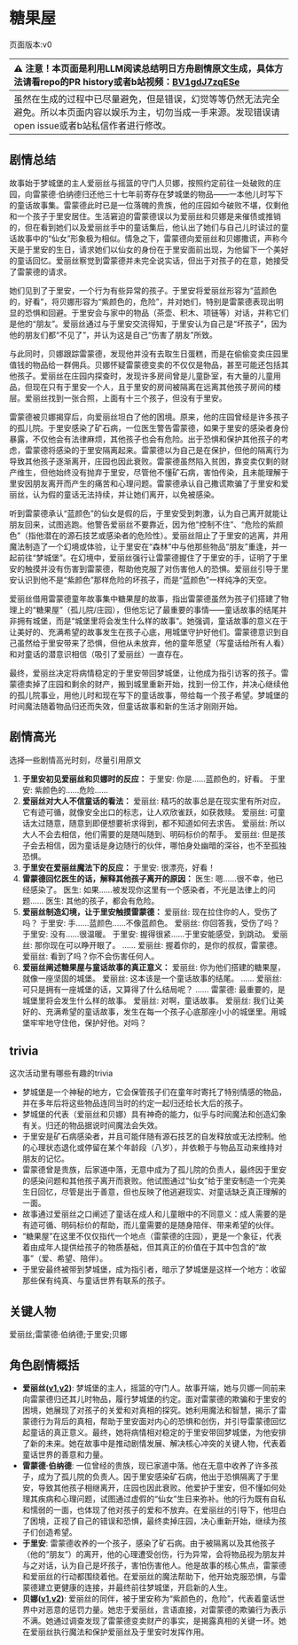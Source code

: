 # 糖果屋
页面版本:v0
 

| :warning: 注意！本页面是利用LLM阅读总结明日方舟剧情原文生成，具体方法请看repo的PR history或者b站视频：[BV1gdJ7zqESe](https://www.bilibili.com/video/BV1gdJ7zqESe/)         |
|:----------------------------|
| 虽然在生成的过程中已尽量避免，但是错误，幻觉等等仍然无法完全避免。所以本页面内容以娱乐为主，切勿当成一手来源。发现错误请open issue或者b站私信作者进行修改。|



## 剧情总结
故事始于梦城堡的主人爱丽丝与摇篮的守门人贝娜，按照约定前往一处破败的庄园，向雷蒙德·伯纳德归还他三十七年前寄存在梦城堡的物品——一本他儿时写下的童话故事集。雷蒙德此时已是一位落魄的贵族，他的庄园如今破败不堪，仅剩他和一个孩子于里安居住。生活窘迫的雷蒙德误以为爱丽丝和贝娜是来催债或推销的，但在看到她们以及爱丽丝手中的童话集后，他认出了她们与自己儿时读过的童话故事中的“仙女”形象极为相似。情急之下，雷蒙德向爱丽丝和贝娜撒谎，声称今天是于里安的生日，请求她们以仙女的身份在于里安面前出现，为他留下一个美好的童话回忆。爱丽丝察觉到雷蒙德并未完全说实话，但出于对孩子的在意，她接受了雷蒙德的请求。

她们见到了于里安，一个行为有些异常的孩子。于里安将爱丽丝形容为“蓝颜色的，好看”，将贝娜形容为“紫颜色的，危险”，并对她们，特别是雷蒙德表现出明显的恐惧和回避。于里安会与家中的物品（茶壶、积木、项链等）对话，并称它们是他的“朋友”。爱丽丝通过与于里安交流得知，于里安认为自己是“坏孩子”，因为他的朋友们都“不见了”，并认为这是自己“伤害了朋友”所致。

与此同时，贝娜跟踪雷蒙德，发现他并没有去取生日蛋糕，而是在偷偷变卖庄园里值钱的物品给一群佣兵。贝娜怀疑雷蒙德变卖的不仅仅是物品，甚至可能还包括其他孩子。爱丽丝在庄园内探查时，发现许多房间曾是儿童卧室，有大量的儿童用品，但现在只有于里安一个人，且于里安的房间被隔离在远离其他孩子房间的楼层。爱丽丝找到一张合照，上面有十三个孩子，但没有于里安。

雷蒙德被贝娜揭穿后，向爱丽丝坦白了他的困境。原来，他的庄园曾经是许多孩子的孤儿院。于里安感染了矿石病，一位医生警告雷蒙德，如果于里安的感染者身份暴露，不仅他会有法律麻烦，其他孩子也会有危险。出于恐惧和保护其他孩子的考虑，雷蒙德将感染的于里安隔离起来。雷蒙德以为自己是在保护，但他的隔离行为导致其他孩子逐渐离开，庄园也因此衰败。雷蒙德虽然陷入贫困，靠变卖仅剩的财产维生，但他始终没有抛弃于里安，尽管他不懂矿石病，害怕传染，且未能理解于里安因朋友离开而产生的痛苦和心理问题。雷蒙德承认自己撒谎欺骗了于里安和爱丽丝，认为假的童话无法持续，并让她们离开，以免被感染。

听到雷蒙德承认“蓝颜色”的仙女是假的后，于里安受到刺激，认为自己离开就能让朋友回来，试图逃跑。他警告爱丽丝不要靠近，因为他“控制不住”、“危险的紫颜色”（指他潜在的源石技艺或感染者的危险性）。爱丽丝阻止了于里安的逃离，并用魔法制造了一个幻境或体验，让于里安在“森林”中与他那些物品“朋友”重逢，并一起前往“梦城堡”。在幻境中，爱丽丝强行让雷蒙德握住了于里安的手，证明了于里安的触摸并没有伤害到雷蒙德，帮助他克服了对伤害他人的恐惧。爱丽丝引导于里安认识到他不是“紫颜色”那样危险的坏孩子，而是“蓝颜色”一样纯净的天空。

爱丽丝借用雷蒙德童年故事集中糖果屋的故事，指出雷蒙德虽然为孩子们搭建了物理上的“糖果屋”（孤儿院/庄园），但他忘记了最重要的事情——童话故事的结尾并非拥有城堡，而是“城堡里将会发生什么样的故事”。她强调，童话故事的意义在于让美好的、充满希望的故事发生在孩子心底，用城堡守护好他们。雷蒙德意识到自己虽然给于里安带来了恐惧，但他从未放弃，他的童年愿望（写童话给所有人看）和对童话的潜意识相信（吸引了爱丽丝）一直存在。

最终，爱丽丝决定将病情稳定的于里安带回梦城堡，让他成为指引访客的孩子。雷蒙德卖掉了庄园和剩余的财产，搬到城里重新开始，找到一份工作，并决心继续他的孤儿院事业，用他儿时和现在写下的童话故事，带给每一个孩子希望。梦城堡的时间魔法随着物品归还而失效，但童话故事和新的生活才刚刚开始。
## 剧情高光
选择一些剧情高光时刻，尽量引用原文
1.  **于里安初见爱丽丝和贝娜时的反应：**
    于里安: 你是......蓝颜色的，好看。
    于里安: 紫颜色的......危险......
2.  **爱丽丝对大人不信童话的看法：**
    爱丽丝: 精巧的故事总是在现实里有所对应，它有迹可循，就像安全出口的标志，让人欢欣雀跃，如获救赎。
    爱丽丝: 可童话太过随意，随意到即便想要祈求得到，都不知道如何去求告。
    爱丽丝: 所以大人不会去相信，他们需要的是随叫随到、明码标价的帮手。
    爱丽丝: 但是孩子会去相信，因为童话是身边随行的伙伴，哪怕身处幽暗的深谷，也不至孤独恐惧。
3.  **于里安在爱丽丝魔法下的反应：**
    于里安: 很漂亮，好看！
4.  **雷蒙德回忆医生的话，解释其他孩子离开的原因：**
    医生: 嗯......很不幸，他已经感染了。
    医生: 如果......被发现你这里有一个感染者，不光是法律上的问题......
    医生: 其他的孩子，都会有危险。
5.  **爱丽丝制造幻境，让于里安触摸雷蒙德：**
    爱丽丝: 现在拉住你的人，受伤了吗？
    于里安: 手......蓝颜色......不像蓝颜色。
    爱丽丝: 你回答我，受伤了吗？
    于里安: 没有......很温暖。
    于里安: 握得很紧......于里安能感受，到跳动。
    爱丽丝: 那你现在可以睁开眼了。
    ......
    爱丽丝: 握着你的，是你的叔叔，雷蒙德。
    爱丽丝: 看到了吗？你不会伤害任何人。
6.  **爱丽丝阐述糖果屋与童话故事的真正意义：**
    爱丽丝: 你为他们搭建的糖果屋，就像一座坚固的城堡。
    爱丽丝: 这本该是一个童话故事的结尾。
    ......
    爱丽丝: 可只是拥有一座城堡的话，又算得了什么结局呢？
    ......
    雷蒙德: 最重要的，是城堡里将会发生什么样的故事。
    爱丽丝: 对啊，童话故事。
    爱丽丝: 我们让美好的、充满希望的童话故事，发生在每一个孩子心底那座小小的城堡里。用城堡牢牢地守住他，保护好他。对吗？
## trivia
这次活动里有哪些有趣的trivia
*   梦城堡是一个神秘的地方，它会保管孩子们在童年时寄托了特别情感的物品，并在多年后将这些物品连同当时的约定一起归还给长大后的孩子。
*   梦城堡的代表（爱丽丝和贝娜）具有神奇的能力，似乎与时间魔法和创造幻象有关。归还的物品据说时间魔法会失效。
*   于里安是矿石病感染者，并且可能伴随有源石技艺的自发释放或无法控制。他的心理状态退化或停留在某个年龄段（八岁），并依赖于与物品互动来维持对朋友的记忆。
*   雷蒙德曾是贵族，后家道中落，无意中成为了孤儿院的负责人，最终因于里安的感染问题和其他孩子离开而衰败。他试图通过“仙女”给于里安制造一个完美生日回忆，尽管是出于善意，但也反映了他逃避现实、对童话缺乏真正理解的一面。
*   故事通过爱丽丝之口阐述了童话在成人和儿童眼中的不同意义：成人需要的是有迹可循、明码标价的帮助，而儿童需要的是随身陪伴、带来希望的伙伴。
*   “糖果屋”在这里不仅仅指代一个地点（雷蒙德的庄园），更是一个象征，代表着由成年人提供给孩子的物质基础，但其真正的价值在于其中包含的“故事”（爱、希望、陪伴）。
*   于里安最终被带到梦城堡，成为指引者，暗示了梦城堡是这样一个地方：收留那些保有纯真、与童话世界有联系的孩子。
## 关键人物
爱丽丝;雷蒙德·伯纳德;于里安;贝娜
## 角色剧情概括
-   **爱丽丝([v1](../chars/char_338_iris.md),[v2](../char_v3/char_338_iris.md))**: 梦城堡的主人，摇篮的守门人。故事开端，她与贝娜一同前来向雷蒙德归还其儿时物品，履行梦城堡的约定。面对雷蒙德的欺骗和于里安的困境，她展现了对孩子的关爱和对真相的探究。她利用魔法和智慧，揭示了雷蒙德行为背后的真相，帮助于里安面对内心的恐惧和创伤，并引导雷蒙德回忆起童话的真正意义。最终，她将病情相对稳定的于里安带回梦城堡，为他安排了新的未来。她在故事中是推动剧情发展、解决核心冲突的关键人物，代表着童话世界的善意和力量。
-   **雷蒙德·伯纳德**: 一位曾经的贵族，现已家道中落。他在无意中收养了许多孩子，成为了孤儿院的负责人。因于里安感染矿石病，他出于恐惧隔离了于里安，导致其他孩子相继离开，庄园也因此衰败。他爱护于里安，但不懂如何处理其疾病和心理问题，试图通过虚假的“仙女”生日来弥补。他的行为既有自私和懦弱的一面，也体现了他对孩子的爱和不放弃。在爱丽丝的引导下，他坦白了困境，正视了自己的错误和恐惧，最终卖掉庄园，决心重新开始，继续为孩子们创造希望。
-   **于里安**: 雷蒙德收养的一个孩子，感染了矿石病。由于被隔离以及其他孩子（他的“朋友”）的离开，他的心理遭受创伤，行为异常，会将物品视为朋友并与之对话，认为自己是坏孩子，害怕伤害他人。他是故事的核心焦点，雷蒙德和爱丽丝的行动都围绕着他。在爱丽丝的魔法帮助下，他开始克服恐惧，与雷蒙德建立更健康的连接，并最终前往梦城堡，开启新的人生。
-   **贝娜([v1](../chars/char_369_bena.md),[v2](../char_v3/char_369_bena.md))**: 爱丽丝的同伴，被于里安称为“紫颜色的，危险”，代表着童话世界中对恶意的惩罚力量。她忠于爱丽丝，言语直接，对雷蒙德的欺骗行为表示不满。她通过调查发现了雷蒙德变卖财产的事实，是揭露真相的关键一环。她在爱丽丝执行魔法和保护爱丽丝及于里安时发挥作用。